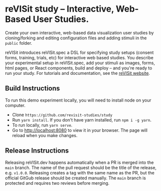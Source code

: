 # reVISit study – Interactive, Web-Based User Studies.  

Create your own interactive, web-based data visualization user studies by cloning/forking and editing configuration files and adding stimuli in the `public` folder. 

reVISit introduces reVISit.spec a DSL for specifying study setups (consent forms, training, trials, etc) for interactive web based studies. You describe your experimental setup in reVISit.spec, add your stimuli as images, forms, html pages, or React components, build and deploy – and you're ready to run your study. For tutorials and documentation, see the [reVISit website](https://revisit.dev). 

## Build Instructions

To run this demo experiment locally, you will need to install node on your computer. 

* Clone `https://github.com/revisit-studies/study`
* Run `yarn install`. If you don't have yarn installed, run `npm i -g yarn`. 
* To run locally, run `yarn serve`.
* Go to [http://localhost:8080](http://localhost:8080) to view it in your browser. The page will reload when you make changes. 

## Release Instructions

Releasing reVISit.dev happens automatically when a PR is merged into the `main` branch. The name of the pull request should be the title of the release, e.g. `v1.0.0`. Releasing creates a tag with the same name as the PR, but the official GitGub release should be created manually. The `main` branch is protected and requires two reviews before merging.
